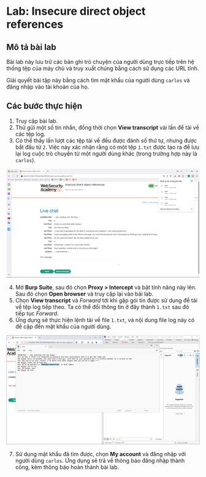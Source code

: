 # Lab: Insecure direct object references
## Mô tả bài lab

Bài lab này lưu trữ các bản ghi trò chuyện của người dùng trực tiếp trên hệ thống tệp của máy chủ và truy xuất chúng bằng cách sử dụng các URL tĩnh.

Giải quyết bài tập này bằng cách tìm mật khẩu của người dùng `carlos` và đăng nhập vào tài khoản của họ.

## Các bước thực hiện

1. Truy cập bài lab.
2. Thử gửi một số tin nhắn, đồng thời chọn **View transcript** vài lần để tải về các tệp log.
3. Có thể thấy lần lượt các tệp tải về đều được đánh số thứ tự, nhưng được bắt đầu từ `2`. Việc này xác nhận rằng có một tệp `1.txt` được tạo ra để lưu lại log cuộc trò chuyện từ một người dùng khác (trong trường hợp này là `carlos`).

![alt text](images/1.png)

4. Mở **Burp Suite**, sau đó chọn **Proxy > Intercept** và bật tính năng này lên. Sau đó chọn **Open browser** và truy cập lại vào bài lab.
5. Chọn ****View transcript**** và *Forward* tới khi gặp gói tin được sử dụng để tải về tệp log tiếp theo. Ta có thể đổi thông tin ở đây thành `1.txt` sau đó tiếp tục *Forward*.
6. Ứng dụng sẽ thực hiện lệnh tải về file `1.txt`, và nội dung file log này có đề cập đến mật khẩu của người dùng.

![alt text](images/2.png)

7. Sử dụng mật khẩu đã tìm được, chọn **My account** và đăng nhập với người dùng `carlos`. Ứng dụng sẽ trả về thông báo đăng nhập thành công, kèm thông báo hoàn thành bài lab.